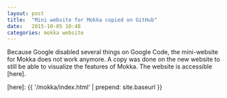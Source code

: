 ```yaml
---
layout: post
title:  "Mini website for Mokka copied on GitHub"
date:   2015-10-05 10:48
categories: mokka website
---
```


Because Google disabled several things on Google Code, the mini-website for Mokka does not work anymore. A copy was done on the new website to still be able to visualize the features of Mokka. The website is accessible [here].

[here]: {{ '/mokka/index.html' | prepend: site.baseurl }}